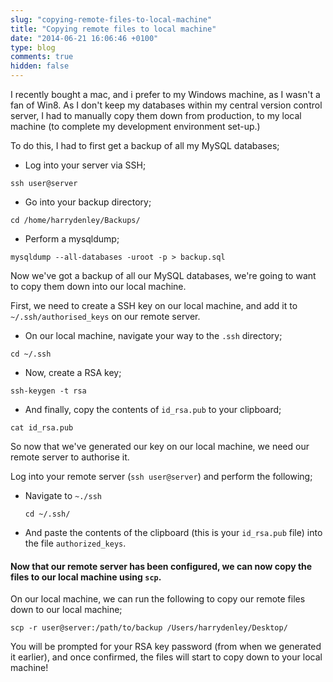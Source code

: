 ```yaml
---
slug: "copying-remote-files-to-local-machine"
title: "Copying remote files to local machine"
date: "2014-06-21 16:06:46 +0100"
type: blog
comments: true
hidden: false
---
```


I recently bought a mac, and i prefer to my Windows machine, as I wasn't a fan of Win8. As I don't keep my databases within my central version control server, I had to manually copy them down from production, to my local machine (to complete my development environment set-up.)

To do this, I had to first get a backup of all my MySQL databases;

 * Log into your server via SSH;
 
 `ssh user@server`
 
 * Go into your backup directory;
 
 `cd /home/harrydenley/Backups/`
 
 * Perform a mysqldump;
 
 `mysqldump --all-databases -uroot -p > backup.sql`
 
 Now we've got a backup of all our MySQL databases, we're going to want to copy them down into our local machine.
 
 First, we need to create a SSH key on our local machine, and add it to `~/.ssh/authorised_keys` on our remote server.
 
 * On our local machine, navigate your way to the `.ssh` directory;
  
  `cd ~/.ssh`
  
 * Now, create a RSA key;

  `ssh-keygen -t rsa`
  
 * And finally, copy the contents of `id_rsa.pub` to your clipboard;
 
 `cat id_rsa.pub`
 
 So now that we've generated our key on our local machine, we need our remote server to authorise it.
 
 Log into your remote server (`ssh user@server`) and perform the following;
 
 * Navigate to `~./ssh`
  
   `cd ~/.ssh/`
   
* And paste the contents of the clipboard (this is your `id_rsa.pub` file) into the file `authorized_keys`.


#### Now that our remote server has been configured, we can now copy the files to our local machine using `scp`.

On our local machine, we can run the following to copy our remote files down to our local machine;
  
`scp -r user@server:/path/to/backup /Users/harrydenley/Desktop/`

You will be prompted for your RSA key password (from when we generated it earlier), and once confirmed, the files will start to copy down to your local machine!